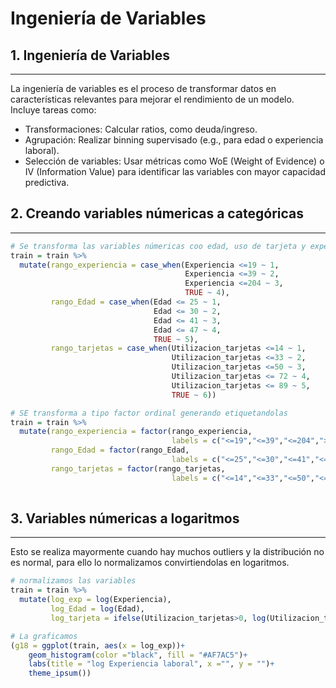 # Ingeniería de Variables

## 1. Ingeniería de Variables
---

La ingeniería de variables es el proceso de transformar datos en características relevantes para mejorar el rendimiento de un modelo. Incluye tareas como:

* Transformaciones: Calcular ratios, como deuda/ingreso.
* Agrupación: Realizar binning supervisado (e.g., para edad o experiencia laboral).
* Selección de variables: Usar métricas como WoE (Weight of Evidence) o IV (Information Value) para identificar las variables con mayor capacidad predictiva.

## 2. Creando variables númericas a categóricas
---

```R
# Se transforma las variables númericas coo edad, uso de tarjeta y experiencia laboral en categorías
train = train %>% 
  mutate(rango_experiencia = case_when(Experiencia <=19 ~ 1,
                                       Experiencia <=39 ~ 2,
                                       Experiencia <=204 ~ 3,
                                       TRUE ~ 4),
         rango_Edad = case_when(Edad <= 25 ~ 1,
                                Edad <= 30 ~ 2,
                                Edad <= 41 ~ 3,
                                Edad <= 47 ~ 4,
                                TRUE ~ 5),
         rango_tarjetas = case_when(Utilizacion_tarjetas <=14 ~ 1,
                                    Utilizacion_tarjetas <=33 ~ 2,
                                    Utilizacion_tarjetas <=50 ~ 3,
                                    Utilizacion_tarjetas <= 72 ~ 4,
                                    Utilizacion_tarjetas <= 89 ~ 5,
                                    TRUE ~ 6))

# SE transforma a tipo factor ordinal generando etiquetandolas
train = train %>% 
  mutate(rango_experiencia = factor(rango_experiencia, 
                                    labels = c("<=19","<=39","<=204",">204")),
         rango_Edad = factor(rango_Edad, 
                                    labels = c("<=25","<=30","<=41","<=47",">41")),
         rango_tarjetas = factor(rango_tarjetas, 
                                    labels = c("<=14","<=33","<=50","<=72","<=89",">89")))
  
```

## 3. Variables númericas a logaritmos
---

Esto se realiza mayormente cuando hay muchos outliers y la distribución no es normal, para ello lo normalizamos convirtiendolas en logaritmos.

```R
# normalizamos las variables
train = train %>% 
  mutate(log_exp = log(Experiencia),
         log_Edad = log(Edad),
         log_tarjeta = ifelse(Utilizacion_tarjetas>0, log(Utilizacion_tarjetas),0))

# La graficamos
(g18 = ggplot(train, aes(x = log_exp))+
    geom_histogram(color ="black", fill = "#AF7AC5")+
    labs(title = "log Experiencia laboral", x ="", y = "")+
    theme_ipsum())
```


